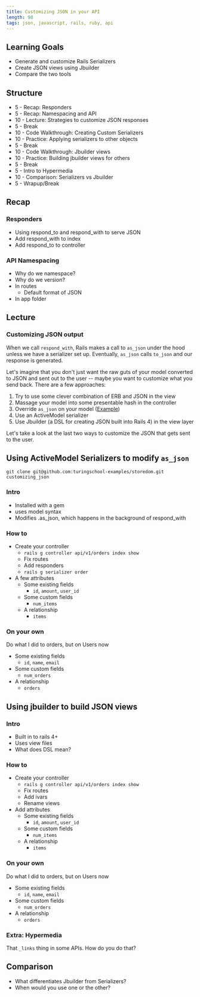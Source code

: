 ```yaml
---
title: Customizing JSON in your API
length: 90
tags: json, javascript, rails, ruby, api
---
```


## Learning Goals

* Generate and customize Rails Serializers
* Create JSON views using Jbuilder
* Compare the two tools

## Structure

* 5 - Recap: Responders
* 5 - Recap: Namespacing and API
* 10 - Lecture: Strategies to customize JSON responses
* 5 - Break
* 10 - Code Walkthrough: Creating Custom Serializers
* 10 - Practice: Applying serializers to other objects
* 5 - Break
* 10 - Code Walkthrough: Jbuilder views
* 10 - Practice: Building jbuilder views for others
* 5 - Break
* 5 - Intro to Hypermedia
* 10 - Comparison: Serializers vs Jbuilder
* 5 - Wrapup/Break

## Recap

### Responders

- Using respond_to and respond_with to serve JSON
- Add respond_with to index
- Add respond_to to controller

### API Namespacing

- Why do we namespace?
- Why do we version?
- In routes
  - Default format of JSON
- In app folder

## Lecture

### Customizing JSON output

When we call `respond_with`, Rails makes a call to `as_json` under the hood unless we have a serializer set up. Eventually, `as_json` calls `to_json` and our response is generated.

Let's imagine that you don't just want the raw guts of your model converted to JSON and sent out to the user -- maybe you want to customize what you send back. There are a few approaches:

1. Try to use some clever combination of ERB and JSON in the view
2. Massage your model into some presentable hash in the controller
3. Override `as_json` on your model ([Example][as_json])
4. Use an ActiveModel serializer
5. Use Jbuilder (a DSL for creating JSON built into Rails 4) in the view layer

[as_json]: https://github.com/JumpstartLab/blogger_advanced/commit/085a9f6681feb3c3623042a9897f037abc6d6bf7

Let's take a look at the last two ways to customize the JSON that gets sent to the user.

## Using ActiveModel Serializers to modify `as_json`

`git clone git@github.com:turingschool-examples/storedom.git customizing_json`

### Intro
- Installed with a gem
- uses model syntax
- Modifies .as_json, which happens in the background of respond_with

### How to
- Create your controller
  - `rails g controller api/v1/orders index show`
  - Fix routes
  - Add responders
  - `rails g serializer order`
- A few attributes
  - Some existing fields
    - `id`, `amount`, `user_id`
  - Some custom fields
    - `num_items`
  - A relationship
    - `items`

### On your own
Do what I did to orders, but on Users now
- Some existing fields
  - `id`, `name`, `email`
- Some custom fields
  - `num_orders`
- A relationship
  - `orders`

## Using jbuilder to build JSON views

### Intro
- Built in to rails 4+
- Uses view files
- What does DSL mean?

### How to
- Create your controller
  - `rails g controller api/v1/orders index show`
  - Fix routes
  - Add ivars
  - Rename views
- Add attributes
  - Some existing fields
    - `id`, `amount`, `user_id`
  - Some custom fields
    - `num_items`
  - A relationship
    - `items`

### On your own
Do what I did to orders, but on Users now
- Some existing fields
  - `id`, `name`, `email`
- Some custom fields
  - `num_orders`
- A relationship
  - `orders`

### Extra: Hypermedia

That `_links` thing in some APIs. How do you do that?

## Comparison
- What differentiates Jbuilder from Serializers?
- When would you use one or the other?
